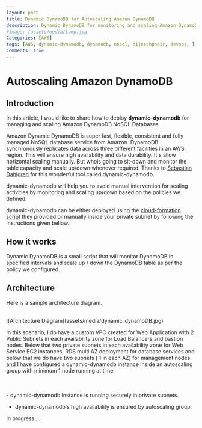 ```yaml
---
layout: post
title: Dynamic DynamoDB for Autoscaling Amazon DynamoDB
description: Dynamic DynamoDB for monitoring and scaling Amazon DynamoDB
#image: /assets/media/Lamp.jpg
Categories: [AWS]
tags: [AWS, dynamic-dynamodb, dynamodb, nosql, dijeeshpnair, devops, ]
comments: true
---
```

Autoscaling Amazon DynamoDB
======

Introduction
----------------
In this article, I would like to share how to deploy **dynamic-dynamodb** for managing and scaling Amazon DynamoDB NoSQL Databases.

Amazon Dynamic DynamoDB  is super fast, flexible, consistent and fully managed NoSQL database service from Amazon.  DynamoDB synchronously replicates data across three different facilities in an AWS region. This will ensure high availability and data durability. It's allow horizontal scaling manually.  But whois going to sit-down and monitor the table capacity and scale up/down whenever required.  Thanks to [Sebastian Dahlgren](https://github.com/sebdah/dynamic-dynamodb) for this wonderful tool called dynamic-dynamodb.

dynamic-dynamodb will help you to avoid manual intervention for scaling activities by monitoring and scaling up/down based on the policies we defined.

dynamic-dynamodb can be either deployed using the [cloud-formation script](https://github.com/sebdah/dynamic-dynamodb/blob/master/cloudformation-templates/dynamic-dynamodb.json) they provided or manually inside your private subnet by following the instructions given bellow.

How it works
----------------

Dynamic DynamoDB is a small script that will monitor DynamoDB in specified intervals and scale up / down the DynamoDB table as per the policy we configured.


Architecture
------

<p style="text-align:justify;">
Here is a sample architecture diagram. </P>

<br>
![Architecture Diagram](assets/media/dynamic_dynamoDB.jpg)

<br>
<p style="text-align:justify;">

 In this scenario, I do have a custom VPC created for Web Application with 2 Public Subnets in each availability zone for Load Balancers and bastion nodes. Below that two private subnets in each availability zone for Web Service EC2 instances,  RDS multi AZ deployment for database services and below that we do have two subnets ( 1 in each AZ) for management nodes and I have configured a dynamic-dynamodb instance inside an autoscaling group with minimum 1 node running at time.  
</p> <br>
<br>
 - dynamic-dynamodb instance is running securely in private subnets.

 - dynamic-dynamodb's high availability is ensured by autoscaling group.


 In progress.....
